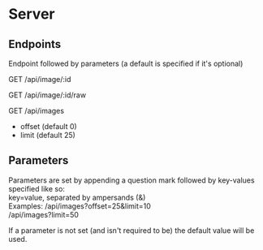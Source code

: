# Server 

## Endpoints
Endpoint followed by parameters (a default is specified if it's optional)

GET /api/image/:id  

GET /api/image/:id/raw  

GET /api/images  
- offset (default 0)  
- limit  (default 25)

## Parameters

Parameters are set by appending a question mark followed by key-values specified like so:  
key=value, separated by ampersands (&)  
Examples: /api/images?offset=25&limit=10  
/api/images?limit=50  

If a parameter is not set (and isn't required to be) the default value will be used.